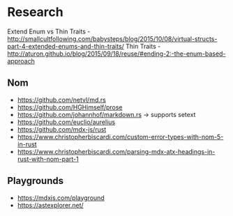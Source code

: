 # Research

Extend Enum vs Thin Traits - http://smallcultfollowing.com/babysteps/blog/2015/10/08/virtual-structs-part-4-extended-enums-and-thin-traits/
Thin Traits - http://aturon.github.io/blog/2015/09/18/reuse/#ending-2:-the-enum-based-approach

## Nom 

- https://github.com/netvl/md.rs
- https://github.com/HGHimself/prose
- https://github.com/johannhof/markdown.rs -> supports setext
- https://github.com/euclio/aurelius
- https://github.com/mdx-js/rust
- https://www.christopherbiscardi.com/custom-error-types-with-nom-5-in-rust
- https://www.christopherbiscardi.com/parsing-mdx-atx-headings-in-rust-with-nom-part-1

## Playgrounds

- https://mdxjs.com/playground
- https://astexplorer.net/
